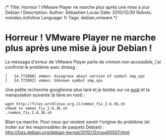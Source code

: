/*
Title: Horreur ! VMware Player ne marche plus après une mise à jour Debian !
Description: 
Author: Sébastien Lucas
Date: 2010/12/30
Robots: noindex,nofollow
Language: fr
Tags: debian,vmware
*/
# Horreur ! VMware Player ne marche plus après une mise à jour Debian !

Le message d'erreur de VMware Player parle de vmmon non accessible, j'ai confirmé le problème avec dmesg :
```
[   14.772088] vmmon: disagrees about version of symbol smp_ops
[   14.772092] vmmon: Unknown symbol smp_ops
```
Une petite recherche googlienne plus tard et je tombe sur ce [post](http://valiev.blogspot.com/2010_12_01_archive.html) et la manipulation suivante (à faire en root) :
```
wget http://files.archlinux.org.il/vmmon_fix_2.6.36.sh
chmod +x vmmon_fix_2.6.36.sh
./vmmon_fix_2.6.36.sh
```
Bilan ça marche. Pour ceux qui veulent savoir l'origine du problème (et troller sur les responsables de paquets Debian) : http://lists.debian.org/debian-kernel/2010/12/msg00507.html.





